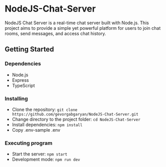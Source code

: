 # NodeJS-Chat-Server
NodeJS Chat Server is a real-time chat server built with Node.js. This project aims to provide a simple yet powerful platform for users to join chat rooms, send messages, and access chat history.


## Getting Started

### Dependencies
- Node.js
- Express
- TypeScript

### Installing
- Clone the repository: `git clone https://github.com/gevorgabgaryan/NodeJS-Chat-Server.git`
- Change directory to the project folder: `cd NodeJS-Chat-Server`
- Install dependencies: `npm install`
- Copy .env-sample .env

### Executing program
- Start the server: `npm start`
- Development mode: `npm run dev`